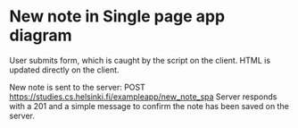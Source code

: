 # New note in Single page app diagram

User submits form, which is caught by the script on the client.
HTML is updated directly on the client.

New note is sent to the server: POST <https://studies.cs.helsinki.fi/exampleapp/new_note_spa>
Server responds with a 201 and a simple message to confirm the note has been saved on the server.

